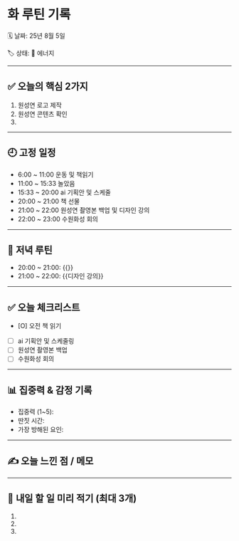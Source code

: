 # 화 루틴 기록

🗓 날짜: 25년 8월 5일

🏷 상태:  💪 에너지 

---

## ✅ 오늘의 핵심 2가지
1. 원성연 로고 제작
2. 원성연 콘텐츠 확인
3. 

---

## 🕘 고정 일정
- 6:00 ~ 11:00 운동 및 책읽기
- 11:00 ~ 15:33 놀았음
- 15:33 ~ 20:00 ai 기획안 및 스케줄 
- 20:00 ~ 21:00 책 선물
- 21:00 ~ 22:00 원성연 촬영본 백업 및 디자인 강의
- 22:00 ~ 23:00 수원화성 회의

---

## 🌙 저녁 루틴
- 20:00 ~ 21:00: {{}} 
- 21:00 ~ 22:00: {{디자인 강의}} 

---

## ✅ 오늘 체크리스트
- [O] 오전 책 읽기
- [ ] ai 기획안 및 스케줄링
- [ ] 원성연 촬영본 백업
- [ ] 수원화성 회의

---

## 📊 집중력 & 감정 기록
- 집중력 (1~5): 
- 딴짓 시간: 
- 가장 방해된 요인: 

---

## ✍️ 오늘 느낀 점 / 메모

> 

---

## 📌 내일 할 일 미리 적기 (최대 3개)
1. 
2. 
3. 
